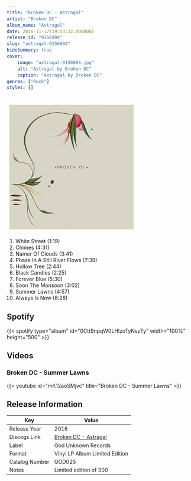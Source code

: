 ```yaml
---
title: "Broken DC - Astragal"
artist: "Broken DC"
album_name: "Astragal"
date: 2016-11-17T19:53:32.000000Z
release_id: "9156904"
slug: "astragal-9156904"
hideSummary: true
cover:
    image: "astragal-9156904.jpg"
    alt: "Astragal by Broken DC"
    caption: "Astragal by Broken DC"
genres: ["Rock"]
styles: []
---
```


![Astragal by Broken DC](astragal-9156904.jpg)

<!-- section break -->

1. White Street (1:19)
2. Chimes (4:31)
3. Namer Of Clouds (3:41)
4. Phase In A Still River Flows (7:39)
5. Hollow Tree (2:44)
6. Black Candles (2:25)
7. Forever Blue (5:30)
8. Soon The Monsoon (3:02)
9. Summer Lawns (4:57)
10. Always Is Now (6:28)

<!-- section break -->


## Spotify
{{< spotify type="album" id="0Ctt9npqW0LHlzoTyNszTy" width="100%" height="500" >}}



## Videos
### Broken DC - Summer Lawns
{{< youtube id="mK12aoSMjvc" title="Broken DC - Summer Lawns" >}}<br>



## Release Information
|  Key           | Value                                                |
| ---------------| ---------------------------------------------------- |
| Release Year   | 2016                                   |
| Discogs Link   | [Broken DC - Astragal](https://www.discogs.com/release/9156904-Broken-DC-Astragal) |
| Label          | God Unknown Records |
| Format         | Vinyl LP Album Limited Edition |
| Catalog Number | GOD025 |
| Notes | Limited edition of 300 |